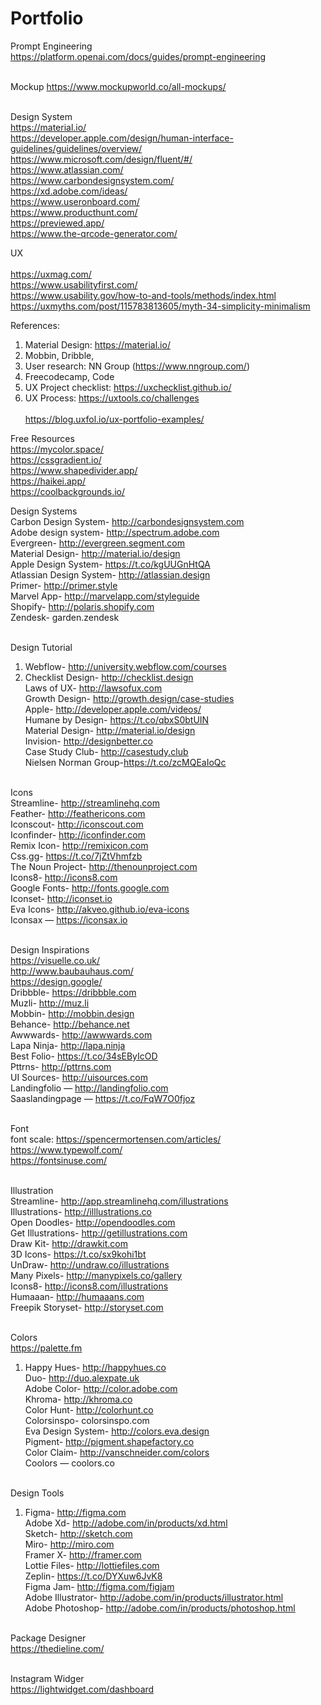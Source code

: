# Portfolio

Prompt Engineering<br>
https://platform.openai.com/docs/guides/prompt-engineering<br><br>

Mockup
https://www.mockupworld.co/all-mockups/ <br><br>

Design System<br>
https://material.io/<br>
https://developer.apple.com/design/human-interface-guidelines/guidelines/overview/<br>
https://www.microsoft.com/design/fluent/#/<br>
https://www.atlassian.com/<br>
https://www.carbondesignsystem.com/<br>
https://xd.adobe.com/ideas/<br>
https://www.useronboard.com/<br>
https://www.producthunt.com/<br>
https://previewed.app/<br>
https://www.the-qrcode-generator.com/<br>

UX<br><br>
https://uxmag.com/<br>
https://www.usabilityfirst.com/<br>
https://www.usability.gov/how-to-and-tools/methods/index.html<br>
https://uxmyths.com/post/115783813605/myth-34-simplicity-minimalism


References:
1. Material Design: https://material.io/
2. Mobbin, Dribble, 
3. User research: NN Group (https://www.nngroup.com/)
4. Freecodecamp, Code
5. UX Project checklist: https://uxchecklist.github.io/
6. UX Process: https://uxtools.co/challenges
<br><br>
https://blog.uxfol.io/ux-portfolio-examples/<br>

Free Resources<br>
https://mycolor.space/<br>
https://cssgradient.io/<br>
https://www.shapedivider.app/<br>
https://haikei.app/<br>
https://coolbackgrounds.io/<br>



Design Systems<br>
Carbon Design System- http://carbondesignsystem.com <br>
Adobe design system- http://spectrum.adobe.com <br>
Evergreen- http://evergreen.segment.com <br>
Material Design- http://material.io/design <br>
Apple Design System- https://t.co/kgUUGnHtQA <br>
Atlassian Design System- http://atlassian.design <br>
Primer- http://primer.style <br>
Marvel App- http://marvelapp.com/styleguide <br>
Shopify- http://polaris.shopify.com <br>
Zendesk- garden.zendesk <br><br>

Design Tutorial<br>
1. Webflow- http://university.webflow.com/courses <br>
2. Checklist Design- http://checklist.design <br>
Laws of UX- http://lawsofux.com <br>
Growth Design- http://growth.design/case-studies <br>
Apple- http://developer.apple.com/videos/ <br>
Humane by Design- https://t.co/qbxS0btUIN <br>
Material Design- http://material.io/design <br>
Invision- http://designbetter.co <br>
Case Study Club- http://casestudy.club <br>
Nielsen Norman Group-https://t.co/zcMQEaIoQc <br><br>

Icons<br>
Streamline- http://streamlinehq.com <br>
Feather- http://feathericons.com <br>
Iconscout- http://iconscout.com <br>
Iconfinder- http://iconfinder.com <br>
Remix Icon- http://remixicon.com <br>
Css.gg- https://t.co/7jZtVhmfzb <br>
The Noun Project- http://thenounproject.com <br>
Icons8- http://icons8.com <br>
Google Fonts- http://fonts.google.com <br>
Iconset- http://iconset.io <br>
Eva Icons- http://akveo.github.io/eva-icons <br>
Iconsax — https://iconsax.io <br><br>

Design Inspirations<br>
https://visuelle.co.uk/<br>
http://www.baubauhaus.com/<br>
https://design.google/<br>
Dribbble- https://dribbble.com <br>
Muzli- http://muz.li <br>
Mobbin- http://mobbin.design <br>
Behance- http://behance.net <br>
Awwwards- http://awwwards.com <br>
Lapa Ninja- http://lapa.ninja <br>
Best Folio- https://t.co/34sEByIcOD <br>
Pttrns- http://pttrns.com <br>
UI Sources- http://uisources.com <br>
Landingfolio — http://landingfolio.com <br>
Saaslandingpage — https://t.co/FqW7O0fjoz <br><br>

Font<br>
font scale: https://spencermortensen.com/articles/<br>
https://www.typewolf.com/<br>
https://fontsinuse.com/<br><br>


Illustration<br>
Streamline- http://app.streamlinehq.com/illustrations <br>
Illustrations- http://illlustrations.co <br>
Open Doodles- http://opendoodles.com <br>
Get Illustrations- http://getillustrations.com <br>
Draw Kit- http://drawkit.com <br>
3D Icons- https://t.co/sx9kohi1bt <br>
UnDraw- http://undraw.co/illustrations <br>
Many Pixels- http://manypixels.co/gallery <br>
Icons8- http://icons8.com/illustrations <br>
Humaaan- http://humaaans.com <br>
Freepik Storyset- http://storyset.com <br><br>

Colors<br>
https://palette.fm
1. Happy Hues- http://happyhues.co <br>
Duo- http://duo.alexpate.uk <br>
Adobe Color- http://color.adobe.com <br>
Khroma- http://khroma.co <br>
Color Hunt- http://colorhunt.co <br>
Colorsinspo- colorsinspo.com <br>
Eva Design System- http://colors.eva.design <br>
Pigment- http://pigment.shapefactory.co <br>
Color Claim- http://vanschneider.com/colors <br>
Coolors — coolors.co <br><br>

Design Tools<br>
1. Figma- http://figma.com <br>
Adobe Xd- http://adobe.com/in/products/xd.html <br>
Sketch- http://sketch.com <br>
Miro- http://miro.com <br>
Framer X- http://framer.com <br>
Lottie Files- http://lottiefiles.com <br>
Zeplin- https://t.co/DYXuw6JvK8 <br>
Figma Jam- http://figma.com/figjam <br>
Adobe Illustrator- http://adobe.com/in/products/illustrator.html <br>
Adobe Photoshop- http://adobe.com/in/products/photoshop.html <br><br>

Package Designer<br>
https://thedieline.com/<br><br>

Instagram Widger<br>
https://lightwidget.com/dashboard

